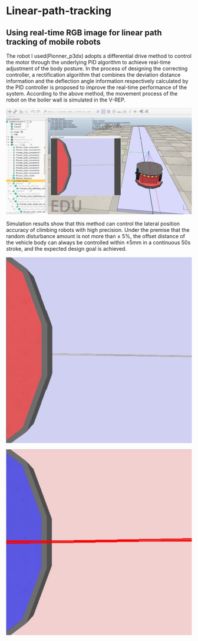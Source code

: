 # Linear-path-tracking
## Using real-time RGB image for linear path tracking of mobile robots
The robot I used(Pionner_p3dx) adopts a differential drive method to control the motor through the underlying PID algorithm to achieve real-time adjustment of the body posture. In the process of designing the correcting controller, a rectification algorithm that combines the deviation distance information and the deflection angle information respectively calculated by the PID controller is proposed to improve the real-time performance of the system.
According to the above method, the movement process of the robot on the boiler wall is simulated in the V-REP. 

![Model in V-REP](.\model_in_vrep.jpg)

Simulation results show that this method can control the lateral position accuracy of climbing robots with high precision. Under the premise that the random disturbance amount is not more than ± 5%, the offset distance of the vehicle body can always be controlled within ±5mm in a continuous 50s stroke, and the expected design goal is achieved.

![Original Image](.\original_image.jpg)

![Extracting Features](.\extracting_features.jpg)
